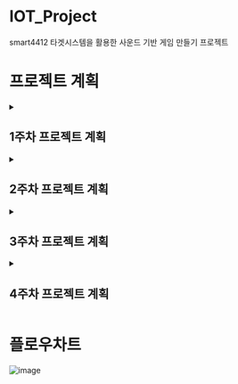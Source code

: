 # IOT_Project
smart4412 타겟시스템을 활용한 사운드 기반 게임 만들기 프로젝트

# 프로젝트 계획
<details>
<summary><h2>
  1주차 프로젝트 계획
</h2></summary>
  
![image](https://github.com/zeromin41/IOT_Project/assets/130297212/429760d4-0c81-43b0-91dc-48dbfc69a7a2)
![image](https://github.com/zeromin41/IOT_Project/assets/130297212/67e4fcf6-7b47-4a11-9a52-d0e6fe0802a3)
![image](https://github.com/zeromin41/IOT_Project/assets/130297212/9e70f351-f81f-4ba8-87ab-d48fe13b8251)

</details>

<details>
<summary><h2>
  2주차 프로젝트 계획
</h2></summary>

![image](https://github.com/zeromin41/IOT_Project/assets/130297212/dac1363a-5915-485c-bdad-2957c179700c)
![image](https://github.com/zeromin41/IOT_Project/assets/130297212/6997b30f-21cc-4fc2-a65a-1f9756a62431)
![image](https://github.com/zeromin41/IOT_Project/assets/130297212/9e140422-5929-469d-aa34-2f35c55ddd5f)
![image](https://github.com/zeromin41/IOT_Project/assets/130297212/cd431898-9bf1-4e38-ac4b-408c193788f2)

</details>

<details>
<summary><h2>
  3주차 프로젝트 계획
</h2></summary>

![image](https://github.com/zeromin41/IOT_Project/assets/130297212/f1ed6a54-0056-4afb-8657-f2c11ed8dee7)
![image](https://github.com/zeromin41/IOT_Project/assets/130297212/bffcb6da-af90-4841-ba7e-418dff1de73e)
![image](https://github.com/zeromin41/IOT_Project/assets/130297212/6b53b3e3-1f11-43d3-abbd-bdcb7de948f6)
![image](https://github.com/zeromin41/IOT_Project/assets/130297212/9f310d85-4d44-40ca-99e9-34ce0b43f0fd)

</details>

<details>
<summary><h2>
  4주차 프로젝트 계획
</h2></summary>

![image](https://github.com/zeromin41/IOT_Project/assets/130297212/9d4e9c91-372f-4874-b77b-e2c2df891ca0)
![image](https://github.com/zeromin41/IOT_Project/assets/130297212/66b78960-c4be-495b-a4b6-31e31f2377aa)
![image](https://github.com/zeromin41/IOT_Project/assets/130297212/c0a18cb1-a5da-43a7-92d5-c9aa991d670b)
![image](https://github.com/zeromin41/IOT_Project/assets/130297212/ca3f9bd9-add6-459f-8771-3bedb7af0bfa)
![image](https://github.com/zeromin41/IOT_Project/assets/130297212/36c4bbbd-3235-443a-b73b-cb288f8b48c4)


</details>

# 플로우차트
![image](https://github.com/zeromin41/IOT_Project/assets/130297212/a5dcf83d-18d2-414d-be2d-238c010b06b9)
